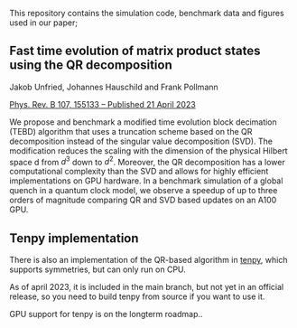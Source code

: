 This repository contains the simulation code, benchmark data and figures used in our paper;

## Fast time evolution of matrix product states using the QR decomposition
Jakob Unfried, Johannes Hauschild and Frank Pollmann

[Phys. Rev. B 107, 155133 – Published 21 April 2023](https://journals.aps.org/prb/abstract/10.1103/PhysRevB.107.155133)

We propose and benchmark a modified time evolution block decimation (TEBD) algorithm that uses a 
truncation scheme based on the QR decomposition instead of the singular value decomposition (SVD).
The modification reduces the scaling with the dimension of the physical Hilbert space d from $d^3$ 
down to $d^2$. Moreover, the QR decomposition has a lower computational complexity than the SVD and 
allows for highly efficient implementations on GPU hardware. In a benchmark simulation of a global
quench in a quantum clock model, we observe a speedup of up to three orders of magnitude comparing
QR and SVD based updates on an A100 GPU.

## Tenpy implementation

There is also an implementation of the QR-based algorithm in [tenpy](https://github.com/tenpy/tenpy), 
which supports symmetries, but can only run on CPU.

As of april 2023, it is included in the main branch, but not yet in an official release, so you need 
to build tenpy from source if you want to use it.

GPU support for tenpy is on the longterm roadmap..

